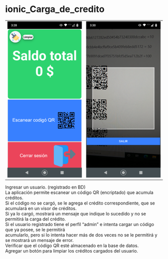 # ionic_Carga_de_credito
<table>
  <tr>
    <td><img src="./src/assets/credito1.png"></td>
    <td><img src="./src/assets/credito2.png"></td>
  </tr>
</table>


<p>Ingresar un usuario. (registrado en BD)<br>
La aplicación permite escanear un código QR (encriptado) que acumula créditos.<br>
Si el código no se cargó, se le agrega el crédito correspondiente, que se acumulará en un visor de créditos.<br>
Si ya lo cargó, mostrará un mensaje que indique lo sucedido y no se permitirá la carga del crédito.<br>
Si el usuario registrado tiene el perfil “admin” e intenta cargar un código que ya posee, se le permitirá<br>
acumularlo, pero si lo intenta hacer más de dos veces no se le permitirá y se mostrará un mensaje de error.<br>
Verificar que el código QR esté almacenado en la base de datos.<br>
Agregar un botón para limpiar los créditos cargados del usuario.</p>


